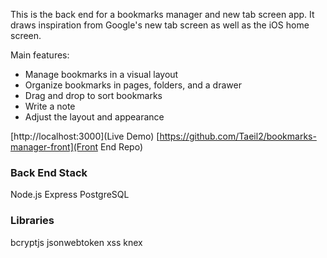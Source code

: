 This is the back end for a bookmarks manager and new tab screen app. It draws inspiration from Google's new tab screen as well as the iOS home screen.

Main features:
- Manage bookmarks in a visual layout
- Organize bookmarks in pages, folders, and a drawer
- Drag and drop to sort bookmarks
- Write a note
- Adjust the layout and appearance

[http://localhost:3000](Live Demo)
[https://github.com/Taeil2/bookmarks-manager-front](Front End Repo)

### Back End Stack
Node.js
Express
PostgreSQL

### Libraries
bcryptjs
jsonwebtoken
xss
knex
